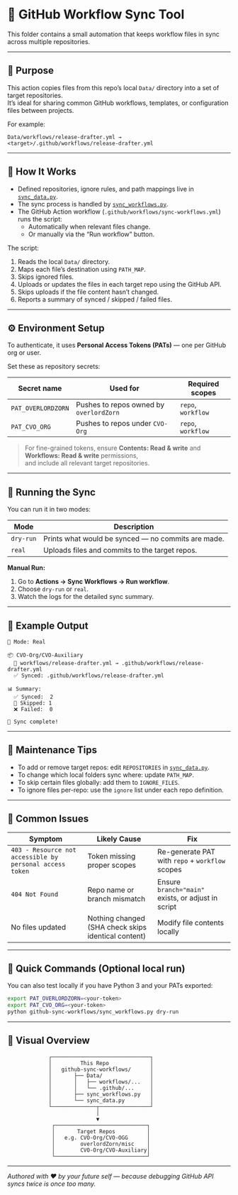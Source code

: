 # 🧩 GitHub Workflow Sync Tool

This folder contains a small automation that keeps workflow files in sync across multiple repositories.

---

## 🚀 Purpose

This action copies files from this repo’s local `Data/` directory into a set of target repositories.  
It’s ideal for sharing common GitHub workflows, templates, or configuration files between projects.

For example:
```
Data/workflows/release-drafter.yml → <target>/.github/workflows/release-drafter.yml
```

---

## 🧠 How It Works

- Defined repositories, ignore rules, and path mappings live in [`sync_data.py`](./sync_data.py).  
- The sync process is handled by [`sync_workflows.py`](./sync_workflows.py).  
- The GitHub Action workflow (`.github/workflows/sync-workflows.yml`) runs the script:
  - Automatically when relevant files change.
  - Or manually via the “Run workflow” button.

The script:
1. Reads the local `Data/` directory.  
2. Maps each file’s destination using `PATH_MAP`.  
3. Skips ignored files.  
4. Uploads or updates the files in each target repo using the GitHub API.  
5. Skips uploads if the file content hasn’t changed.  
6. Reports a summary of synced / skipped / failed files.

---

## ⚙️ Environment Setup

To authenticate, it uses **Personal Access Tokens (PATs)** — one per GitHub org or user.

Set these as repository secrets:

| Secret name | Used for | Required scopes |
|--------------|-----------|------------------|
| `PAT_OVERLORDZORN` | Pushes to repos owned by `overlordZorn` | `repo`, `workflow` |
| `PAT_CVO_ORG` | Pushes to repos under `CVO-Org` | `repo`, `workflow` |

> For fine-grained tokens, ensure **Contents: Read & write** and **Workflows: Read & write** permissions,  
> and include all relevant target repositories.

---

## 🧪 Running the Sync

You can run it in two modes:

| Mode | Description |
|------|--------------|
| `dry-run` | Prints what would be synced — no commits are made. |
| `real` | Uploads files and commits to the target repos. |

**Manual Run:**
1. Go to **Actions → Sync Workflows → Run workflow**.
2. Choose `dry-run` or `real`.
3. Watch the logs for the detailed sync summary.

---

## 🧾 Example Output

```
🔧 Mode: Real

📦 CVO-Org/CVO-Auxiliary
  🔀 workflows/release-drafter.yml → .github/workflows/release-drafter.yml
  ✅ Synced: .github/workflows/release-drafter.yml

📊 Summary:
  ✅ Synced:  2
  🚫 Skipped: 1
  ❌ Failed:  0

🎉 Sync complete!
```

---

## 🧰 Maintenance Tips

- To add or remove target repos: edit `REPOSITORIES` in [`sync_data.py`](./sync_data.py).
- To change which local folders sync where: update `PATH_MAP`.
- To skip certain files globally: add them to `IGNORE_FILES`.
- To ignore files per-repo: use the `ignore` list under each repo definition.

---

## 🧹 Common Issues

| Symptom | Likely Cause | Fix |
|----------|---------------|------|
| `403 - Resource not accessible by personal access token` | Token missing proper scopes | Re-generate PAT with `repo` + `workflow` scopes |
| `404 Not Found` | Repo name or branch mismatch | Ensure `branch="main"` exists, or adjust in script |
| No files updated | Nothing changed (SHA check skips identical content) | Modify file contents locally |

---

## 🏁 Quick Commands (Optional local run)

You can also test locally if you have Python 3 and your PATs exported:

```bash
export PAT_OVERLORDZORN=<your-token>
export PAT_CVO_ORG=<your-token>
python github-sync-workflows/sync_workflows.py dry-run
```

---

## 🧭 Visual Overview

```
             ┌───────────────────────────────┐
             │         This Repo             │
             │   github-sync-workflows/      │
             │       ├── Data/               │
             │       │   ├── workflows/...   │
             │       │   └── .github/...     │
             │       ├── sync_workflows.py   │
             │       └── sync_data.py        │
             └──────────────┬────────────────┘
                            │
                            ▼
              ┌─────────────────────────────┐
              │       Target Repos          │
              │   e.g. CVO-Org/CVO-OGG      │
              │        overlordZorn/misc    │
              │        CVO-Org/CVO-Auxiliary│
              └─────────────────────────────┘
```

---

_Authored with ❤️ by your future self — because debugging GitHub API syncs twice is once too many._
